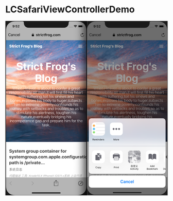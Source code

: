 # LCSafariViewControllerDemo

![image](https://raw.githubusercontent.com/LuochuanAD/LCSafariViewControllerDemo/master/LCSafariViewControllerDemo/example.png)
